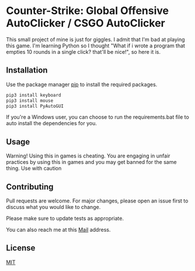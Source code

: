 # Counter-Strike: Global Offensive AutoClicker / CSGO AutoClicker

This small project of mine is just for giggles. I admit that I'm bad at playing this game. I'm learning Python so I thought "What if i wrote a program that empties 10 rounds in a single click? that'll be nice!", so here it is.

## Installation

Use the package manager [pip](https://pip.pypa.io/en/stable/) to install the required packages.

```bash
pip3 install keyboard
pip3 install mouse
pip3 install PyAutoGUI
```

If you're a Windows user, you can choose to run the requirements.bat file to auto install the dependencies for you.

## Usage

Warning! Using this in games is cheating. You are engaging in unfair practices by using this in games and you may get banned for the same thing. Use with caution


## Contributing
Pull requests are welcome. For major changes, please open an issue first to discuss what you would like to change.

Please make sure to update tests as appropriate.

You can also reach me at this [Mail](manand881@gmail.com) address.

## License
[MIT](https://choosealicense.com/licenses/mit/)
